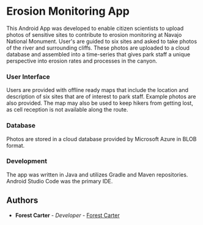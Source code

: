 # Erosion Monitoring App

This Android App was developed to enable citizen scientists to upload photos of sensitive sites to contribute to erosion monitoring at Navajo National Monument. User's are guided to six sites and asked to take photos of the river and surrounding  cliffs. These photos are uploaded to a cloud database and assembled into a time-series that gives park staff a unique perspective into erosion rates and processes in the canyon.

### User Interface

Users are provided with offline ready maps that include the location and description of six sites that are of interest to park staff. Example photos are also provided. The map may also be used to keep hikers from getting lost, as cell reception is not available along the route. 

### Database

Photos are stored in a cloud database provided by Microsoft Azure in BLOB format. 

### Development

The app was written in Java and utilizes Gradle and Maven repositories. Android Studio Code was the primary IDE.


## Authors

* **Forest Carter** - *Developer* - [Forest Carter](https://github.com/forestcarter)
